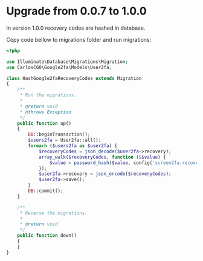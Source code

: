 # Upgrade from 0.0.7 to 1.0.0

In version 1.0.0 recovery codes are hashed in database. 

Copy code bellow to migrations folder and run migrations:

```php
<?php

use Illuminate\Database\Migrations\Migration;
use CarlosCGO\Google2fa\Models\User2fa;

class HashGoogle2faRecoveryCodes extends Migration
{
    /**
     * Run the migrations.
     *
     * @return void
     * @throws Exception
     */
    public function up()
    {
        DB::beginTransaction();
        $users2fa = User2fa::all();
        foreach ($users2fa as $user2fa) {
            $recoveryCodes = json_decode($user2fa->recovery);
            array_walk($recoveryCodes, function (&$value) {
                $value = password_hash($value, config('screen2fa.recovery_codes.hashing_algorithm'));
            });
            $user2fa->recovery = json_encode($recoveryCodes);
            $user2fa->save();
        }
        DB::commit();
    }

    /**
     * Reverse the migrations.
     *
     * @return void
     */
    public function down()
    {
    }
}
```

